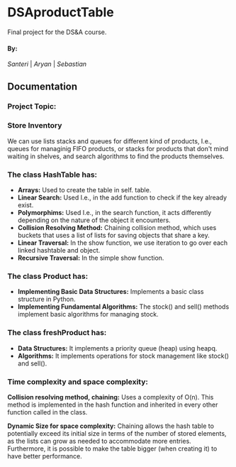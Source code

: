 # **DSAproductTable**

Final project for the DS&amp;A course.

#### By:
*Santeri* | *Aryan* | *Sebastian*

## Documentation

### Project Topic:

### Store Inventory

We can use lists stacks and queues for different kind of products, I.e., queues for managinig FIFO products, or stacks for products that don't mind waiting in shelves, and search algorithms to find the products themselves.

### The class HashTable has:

- **Arrays:** Used to create the table in self. table.
- **Linear Search:** Used I.e., in the add function to check if the key already exist.
- **Polymorphims:** Used I.e., in the search function, it acts differently depending on the nature of the object it encounters.
- **Collision Resolving Method:** Chaining collision method, which uses buckets that uses a list of lists for saving objects that share a key.
- **Linear Traversal:** In the show function, we use iteration to go over each linked hashtable and object.
- **Recursive Traversal:** In the simple show function.

### The class Product has:

- **Implementing Basic Data Structures:** Implements a basic class structure in Python.
- **Implementing Fundamental Algorithms:** The stock() and sell() methods implement basic algorithms for managing stock.

### The class freshProduct has:

- **Data Structures:** It implements a priority queue (heap) using heapq.
- **Algorithms:** It implements operations for stock management like stock() and sell().

### Time complexity and space complexity:

**Collision resolving method, chaining:** 
Uses a complexity of O(n). This method is implemented in the hash function and inherited in every other function called in the class.

**Dynamic Size for space complexity:** 
Chaining allows the hash table to potentially exceed its initial size in terms of the number of stored elements, as the lists can grow as needed to accommodate more entries. Furthermore, it is possible to make the table bigger (when creating it) to have better performance.
